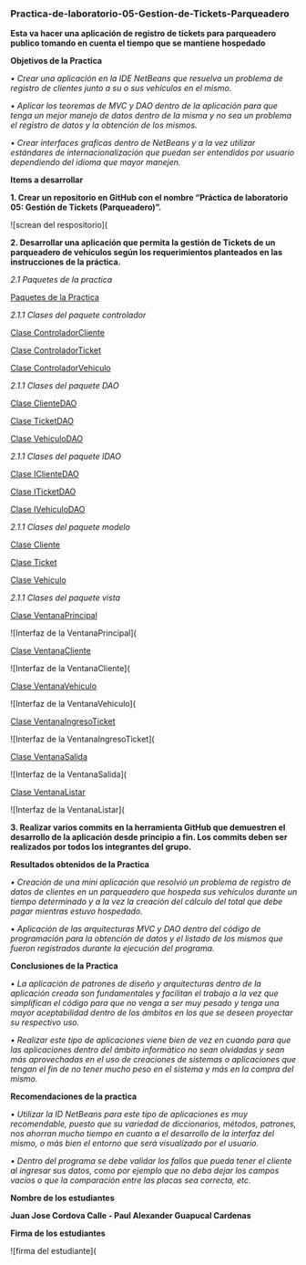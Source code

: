 ### Practica-de-laboratorio-05-Gestion-de-Tickets-Parqueadero
**Esta va hacer una aplicación de registro de tickets  para parqueadero publico tomando en cuenta el tiempo que se mantiene hospedado**

**Objetivos de la Practica**

*•	Crear una aplicación en la IDE NetBeans que resuelva un problema de registro de clientes junto a su o sus vehículos en el mismo.*

*•	Aplicar los teoremas de MVC y DAO dentro de la aplicación para que tenga un mejor manejo de datos dentro de la misma y no sea un problema el registro de datos y la obtención de los mismos.*

*•	Crear interfaces graficas dentro de NetBeans y a la vez utilizar estándares de internacionalización que puedan ser entendidos por usuario dependiendo del idioma que mayor manejen.*

**Items a desarrollar**

**1. Crear un repositorio en GitHub con el nombre “Práctica de laboratorio 05: Gestión de Tickets (Parqueadero)”.**

![screan del respositorio](

**2. Desarrollar una aplicación que permita la gestión de Tickets de un parqueadero de vehículos según los requerimientos planteados en las instrucciones de la práctica.**

*2.1 Paquetes de la practica*

[Paquetes de la Practica](https://github.com/juancvxpro/Pr-ctica-de-laboratorio-05-Gesti-n-de-Tickets-Parqueadero-/tree/master/src/ec/edu/ups)

*2.1.1 Clases del paquete controlador*

[Clase ControladorCliente](https://github.com/juancvxpro/Pr-ctica-de-laboratorio-05-Gesti-n-de-Tickets-Parqueadero-/blob/master/src/ec/edu/ups/controlador/ControladorCliente.java)

[Clase ControladorTicket](https://github.com/juancvxpro/Pr-ctica-de-laboratorio-05-Gesti-n-de-Tickets-Parqueadero-/blob/master/src/ec/edu/ups/controlador/ControladorTicket.java)

[Clase ControladorVehiculo](https://github.com/juancvxpro/Pr-ctica-de-laboratorio-05-Gesti-n-de-Tickets-Parqueadero-/blob/master/src/ec/edu/ups/controlador/ControladorVehiculo.java)

*2.1.1 Clases del paquete DAO*

[Clase ClienteDAO](https://github.com/juancvxpro/Pr-ctica-de-laboratorio-05-Gesti-n-de-Tickets-Parqueadero-/blob/master/src/ec/edu/ups/dao/ClienteDao.java)

[Clase TicketDAO](https://github.com/juancvxpro/Pr-ctica-de-laboratorio-05-Gesti-n-de-Tickets-Parqueadero-/blob/master/src/ec/edu/ups/dao/TicketDao.java)

[Clase VehiculoDAO](https://github.com/juancvxpro/Pr-ctica-de-laboratorio-05-Gesti-n-de-Tickets-Parqueadero-/blob/master/src/ec/edu/ups/dao/VehiculoDao.java)

*2.1.1 Clases del paquete IDAO*

[Clase IClienteDAO](https://github.com/juancvxpro/Pr-ctica-de-laboratorio-05-Gesti-n-de-Tickets-Parqueadero-/blob/master/src/ec/edu/ups/idao/IClienteDao.java)

[Clase ITicketDAO](https://github.com/juancvxpro/Pr-ctica-de-laboratorio-05-Gesti-n-de-Tickets-Parqueadero-/blob/master/src/ec/edu/ups/idao/ITicketDao.java)

[Clase IVehiculoDAO](https://github.com/juancvxpro/Pr-ctica-de-laboratorio-05-Gesti-n-de-Tickets-Parqueadero-/blob/master/src/ec/edu/ups/idao/IVehiculoDao.java)

*2.1.1 Clases del paquete modelo*

[Clase Cliente](https://github.com/juancvxpro/Pr-ctica-de-laboratorio-05-Gesti-n-de-Tickets-Parqueadero-/blob/master/src/ec/edu/ups/modelo/Cliente.java)

[Clase Ticket](https://github.com/juancvxpro/Pr-ctica-de-laboratorio-05-Gesti-n-de-Tickets-Parqueadero-/blob/master/src/ec/edu/ups/modelo/Ticket.java)

[Clase Vehiculo](https://github.com/juancvxpro/Pr-ctica-de-laboratorio-05-Gesti-n-de-Tickets-Parqueadero-/blob/master/src/ec/edu/ups/modelo/Vehiculo.java)

*2.1.1 Clases del paquete vista*

[Clase VentanaPrincipal](https://github.com/juancvxpro/Pr-ctica-de-laboratorio-05-Gesti-n-de-Tickets-Parqueadero-/blob/master/src/ec/edu/ups/vista/VentanaPrincipal.java)

![Interfaz de la VentanaPrincipal](

[Clase VentanaCliente](https://github.com/juancvxpro/Pr-ctica-de-laboratorio-05-Gesti-n-de-Tickets-Parqueadero-/blob/master/src/ec/edu/ups/vista/VentanaCliente.java)

![Interfaz de la VentanaCliente](

[Clase VentanaVehiculo](https://github.com/juancvxpro/Pr-ctica-de-laboratorio-05-Gesti-n-de-Tickets-Parqueadero-/blob/master/src/ec/edu/ups/vista/VentanaVehiculo.java)

![Interfaz de la VentanaVehiculo](

[Clase VentanaIngresoTicket](https://github.com/juancvxpro/Pr-ctica-de-laboratorio-05-Gesti-n-de-Tickets-Parqueadero-/blob/master/src/ec/edu/ups/vista/VentanaIngresoTicket.java)

![Interfaz de la VentanaIngresoTicket](

[Clase VentanaSalida](https://github.com/juancvxpro/Pr-ctica-de-laboratorio-05-Gesti-n-de-Tickets-Parqueadero-/blob/master/src/ec/edu/ups/vista/VentanaSalida.java)

![Interfaz de la VentanaSalida](

[Clase VentanaListar](https://github.com/juancvxpro/Pr-ctica-de-laboratorio-05-Gesti-n-de-Tickets-Parqueadero-/blob/master/src/ec/edu/ups/vista/VentanaListar.java)

![Interfaz de la VentanaListar](

**3. Realizar varios commits en la herramienta GitHub que demuestren el desarrollo de la aplicación desde principio a fin. Los commits deben ser realizados por todos los integrantes del grupo.**

**Resultados obtenidos de la Practica**

*•	Creación de una mini aplicación que resolvió un problema de registro de datos de clientes en un parqueadero que hospeda sus vehículos durante un tiempo determinado y a la vez la creación del cálculo del total que debe pagar mientras estuvo hospedado.*

*•	Aplicación de las arquitecturas MVC y DAO dentro del código de programación para la obtención de datos y el listado de los mismos que fueron registrados durante la ejecución del programa.*

**Conclusiones de la Practica**

*•	La aplicación de patrones de diseño y arquitecturas dentro de la aplicación creada son fundamentales y facilitan el trabajo a la vez que simplifican el código para que no venga a ser muy pesado y tenga una mayor aceptabilidad dentro de los ámbitos en los que se deseen proyectar su respectivo uso.*

*•	Realizar este tipo de aplicaciones viene bien de vez en cuando para que las aplicaciones dentro del ámbito informático no sean olvidadas y sean más aprovechadas en el uso de creaciones de sistemas o aplicaciones que tengan el fin de no tener mucho peso en el sistema y más en la compra del mismo.*

**Recomendaciones de la practica**

*•	Utilizar la ID NetBeans para este tipo de aplicaciones es muy recomendable, puesto que su variedad de diccionarios, métodos, patrones, nos ahorran mucho tiempo en cuanto a el desarrollo de la interfaz del mismo, o más bien el entorno que será visualizado por el usuario.*

*•	Dentro del programa se debe validar los fallos que pueda tener el cliente al ingresar sus datos, como por ejemplo que no deba dejar los campos vacíos o que la comparación entre las placas sea correcta, etc.*

**Nombre de los estudiantes**

**Juan Jose Cordova Calle - Paul Alexander Guapucal Cardenas**

**Firma de los estudiantes**

![firma del estudiante](
